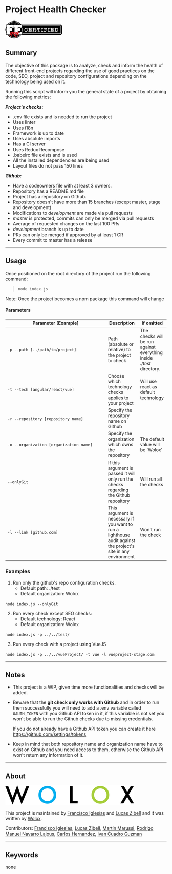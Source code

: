 # Project Health Checker

[![FEArmy](./assets/FEA_open_source_sm.png)](https://github.com/orgs/Wolox/teams/front-end-army/members)

## Summary

The objective of this package is to analyze, check and inform the health of different front-end projects regarding the use of good practices on the code, SEO, project and repository configurations depending on the technology being used on it.

Running this script will inform you the general state of a project by obtaining the following metrics:


_**Project's checks:**_
- .env file exists and is needed to run the project
- Uses linter
- Uses i18n
- Framework is up to date
- Uses absolute imports
- Has a CI server
- Uses Redux Recompose
- .babelrc file exists and is used
- All the installed dependencies are being used
- Layout files do not pass 150 lines

_**Github:**_
- Have a codeowners file with at least 3 owners.
- Repository has a README.md file
- Project has a repository on Github.
- Repository doesn't have more than 15 branches (except master, stage and development)
- Modifications to *development* are made via pull requests
- *master* is protected, commits can only be merged via pull requests
- Average of requested changes on the last 100 PRs
- *development* branch is up to date
- PRs can only be merged if approved by at least 1 CR
- Every commit to master has a release

---

## Usage

Once positioned on the root directory of the project run the following command:

>`node index.js`

Note: Once the project becomes a npm package this command will change

#### Parameters

|<div style="width:300px">Parameter [Example]</div>|Description|If omitted|
|---|---|---|
|`-p --path [../path/to/project]`|Path (absolute or relative) to the project to check|The checks will be run against everything inside *./test* directory.|
|`-t --tech [angular/react/vue]`|Choose which technology checks applies to your project|Will use react as default technology|
|`-r --repository [repository name]`|Specify the repository name on Github||
|`-o --organization [organization name]`|Specify the organization which owns the repository|The default value will be 'Wolox'|
|`--onlyGit`|If this argument is passed it will only run the checks regarding the Github repository|Will run all the checks|
|`-l --link [github.com]`|This argument is necessary if you want to run a lighthouse audit against the project's site in any environment|Won't run the check|

### Examples

1. Run only the github's repo configuration checks.
    - Default path: ./test
    - Default organization: Wolox

  `node index.js --onlyGit`

2. Run every check except SEO checks:
    - Default technology: React
    - Default organization: Wolox
    
  `node index.js -p ../../test/`

3. Run every check with a project using VueJS

  `node index.js -p ../../vueProject/ -t vue -l vueproject-stage.com`

---

## Notes
- This project is a WIP, given time more functionalities and checks will be added.


- Beware that the **git check only works with Github** and in order to run them successfully you will need to add a .env variable called `OAUTH_TOKEN` with you Github API token in it, if this variable is not set you won't be able to run the Github checks due to missing credentials.

  If you do not already have a Github API token you can create it here https://github.com/settings/tokens

  
- Keep in mind that both repository name and organization name have to exist on Github and you need access to them, otherwise the Github API won't return any information of it.
---

## About
[![Wolox](./assets/wolox_banner.png)](https://github.com/orgs/Wolox/teams/front-end-army/members)

This project is maintained by [Francisco Iglesias](https://github.com/FrankIglesias) and [Lucas Zibell](https://github.com/LucasZibell) and it was written by [Wolox](https://www.wolox.com.ar).

Contributors: [Francisco Iglesias](https://github.com/FrankIglesias), [Lucas Zibell](https://github.com/LucasZibell), [Martin Marussi](https://github.com/MMarussi), [Rodrigo Manuel Navarro Lajous](https://github.com/rlajous), [Carlos Hernandez](https://github.com/CarlosHWolox), [Ivan Cuadro Guzman](https://github.com/idcuadrowolox)

---

## Keywords
none




